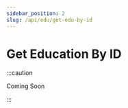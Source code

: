 ```yaml
---
sidebar_position: 2
slug: /api/edu/get-edu-by-id
---
```


# Get Education By ID

:::caution

Coming Soon

:::